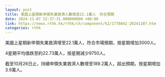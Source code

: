 ```yaml
---
layout: post
title: 美國上星期新申領失業救濟人數增至22.1萬人　符合預期
date: 2024-11-07 22:37:31.000000000 +08:00
link: https://news.rthk.hk/rthk/ch/component/k2/1778042-20241107.htm
categories: rthk
---
```


美國上星期新申領失業救濟增至22.1萬人，符合市場預期，按星期增加3000人。

4星期平均值跌至約22.73萬人，按星期減少9750人。

截至10月26日止，持續申領失業救濟人數增至189.2萬人，超出預期，按星期增加3.9萬人。
